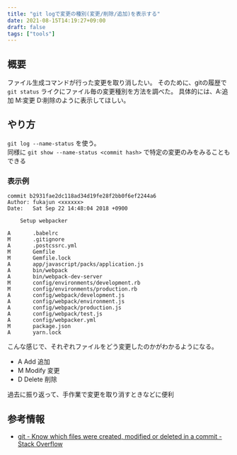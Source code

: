 ```yaml
---
title: "git logで変更の種別(変更/削除/追加)を表示する"
date: 2021-08-15T14:19:27+09:00
draft: false
tags: ["tools"]
---
```


## 概要

ファイル生成コマンドが行った変更を取り消したい。
そのために、gitの履歴で `git status` ライクにファイル毎の変更種別を方法を調べた。
具体的には、A:追加 M:変更 D:削除のように表示してほしい。

## やり方

`git log --name-status` を使う。  
同様に `git show --name-status <commit hash>` で特定の変更のみをみることもできる

### 表示例

```
commit b2931fae2dc118ad34d19fe28f2bb0f6ef2244a6
Author: fukajun <xxxxxx>
Date:   Sat Sep 22 14:48:04 2018 +0900

    Setup webpacker

A       .babelrc
M       .gitignore
A       .postcssrc.yml
M       Gemfile
M       Gemfile.lock
A       app/javascript/packs/application.js
A       bin/webpack
A       bin/webpack-dev-server
M       config/environments/development.rb
M       config/environments/production.rb
A       config/webpack/development.js
A       config/webpack/environment.js
A       config/webpack/production.js
A       config/webpack/test.js
A       config/webpacker.yml
M       package.json
A       yarn.lock
```

こんな感じで、それぞれファイルをどう変更したのかがわかるようになる。

- A Add 追加
- M Modify 変更
- D Delete 削除

過去に振り返って、手作業で変更を取り消すときなどに便利

## 参考情報
- [git - Know which files were created, modified or deleted in a commit - Stack Overflow](https://stackoverflow.com/questions/55198336/know-which-files-were-created-modified-or-deleted-in-a-commit)
